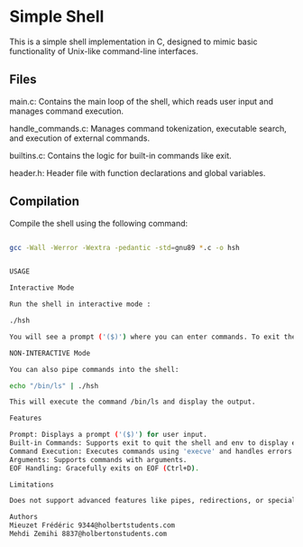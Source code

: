 # Simple Shell

This is a simple shell implementation in C,
designed to mimic basic functionality of Unix-like command-line interfaces.

## Files

main.c: Contains the main loop of the shell, which reads user input and manages command execution.

handle_commands.c: Manages command tokenization, executable search, and execution of external commands.

builtins.c: Contains the logic for built-in commands like exit.

header.h: Header file with function declarations and global variables.

## Compilation

Compile the shell using the following command:

```bash

gcc -Wall -Werror -Wextra -pedantic -std=gnu89 *.c -o hsh


USAGE

Interactive Mode

Run the shell in interactive mode :

./hsh

You will see a prompt ('($)') where you can enter commands. To exit the shell, type 'exit'.

NON-INTERACTIVE Mode

You can also pipe commands into the shell:

echo "/bin/ls" | ./hsh

This will execute the command /bin/ls and display the output.

Features

Prompt: Displays a prompt ('($)') for user input.
Built-in Commands: Supports exit to quit the shell and env to display environment variables.
Command Execution: Executes commands using 'execve' and handles errors.
Arguments: Supports commands with arguments.
EOF Handling: Gracefully exits on EOF (Ctrl+D).

Limitations

Does not support advanced features like pipes, redirections, or special characters.

Authors
Mieuzet Frédéric 9344@holbertstudents.com
Mehdi Zemihi 8837@holbertonstudents.com
